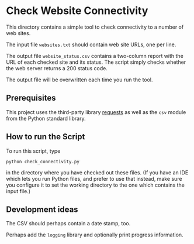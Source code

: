 # Check Website Connectivity

This directory contains a simple tool to check connectivity to a number of web sites.

The input file `websites.txt` should contain web site URLs, one per line.

The output file `website_status.csv` contains a two-column report with
the URL of each checked site and its status.
The script simply checks whether the web server returns a 200 status code.

The output file will be overwritten each time you run the tool.


## Prerequisites

This project uses the third-party library
[requests](https://requests.readthedocs.io/)
as well as the `csv` module from the Python standard library.


## How to run the Script

To run this script, type

```
python check_connectivity.py
```
in the directory where you have checked out these files.
(If you have an IDE which lets you run Python files,
and prefer to use that instead,
make sure you configure it to set the working directory to
the one which contains the input file.)


## Development ideas

The CSV should perhaps contain a date stamp, too.

Perhaps add the `logging` library and optionally print progress information.
